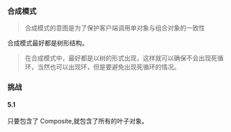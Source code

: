 ### 合成模式

> 合成模式的意图是为了保护客户端调用单对象与组合对象的一致性


合成模式最好都是树形结构。


> 在合成模式中，最好都是以树的形式出现，这样就可以确保不会出现死循环，当然也可以出现环，但是要避免出现死循环的情况。







### 挑战

#### 5.1
只要包含了 Composite,就包含了所有的叶子对象。